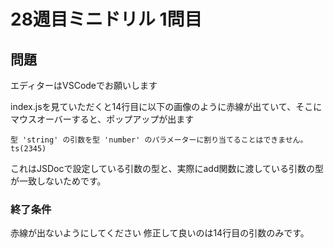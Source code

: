 # 28週目ミニドリル 1問目

## 問題

エディターはVSCodeでお願いします

index.jsを見ていただくと14行目に以下の画像のように赤線が出ていて、そこにマウスオーバーすると、ポップアップが出ます

```
型 'string' の引数を型 'number' のパラメーターに割り当てることはできません。ts(2345)
```

これはJSDocで設定している引数の型と、実際にadd関数に渡している引数の型が一致しないためです。

### 終了条件
赤線が出ないようにしてください
修正して良いのは14行目の引数のみです。
